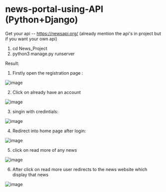 # news-portal-using-API (Python+Django)

Get your api -- https://newsapi.org/ (already mention the api's in project but if you want your own api)

1) cd News_Project
2) python3 manage.py runserver 

Result: 
1) Firstly open the registration page :

![image](https://user-images.githubusercontent.com/91005325/170927497-ef8ee4b1-bac5-4bf8-8e00-0c35bcaef60d.png)

2) Click on already have an account 

![image](https://user-images.githubusercontent.com/91005325/170927562-6d1e026f-25a9-4e33-bc04-0bc000560b25.png)

3) singin with credintials:

![image](https://user-images.githubusercontent.com/91005325/170927618-6504dd36-2dbe-4cde-988a-5708fc300653.png)

4) Redirect into home page after login:

![image](https://user-images.githubusercontent.com/91005325/170927798-9acb85fb-c948-42b6-8942-d5d2ad08933a.png)

5) click on read more of any news

![image](https://user-images.githubusercontent.com/91005325/170927861-6796752f-d297-457e-bac7-0605bfe04453.png)

6) After click on read more user redirects to the news website which display that news

![image](https://user-images.githubusercontent.com/91005325/170928011-2970946d-bdba-46b3-98b4-2335803d5cb5.png)


